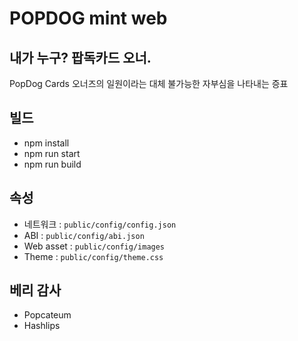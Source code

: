 # POPDOG mint web

## 내가 누구? 팝독카드 오너.
PopDog Cards 오너즈의 일원이라는 대체 불가능한 자부심을 나타내는 증표

## 빌드
* npm install
* npm run start
* npm run build

## 속성
* 네트워크 : `public/config/config.json`
* ABI : `public/config/abi.json` 
* Web asset : `public/config/images`
* Theme : `public/config/theme.css`

## 

## 베리 감사
* Popcateum
* Hashlips

